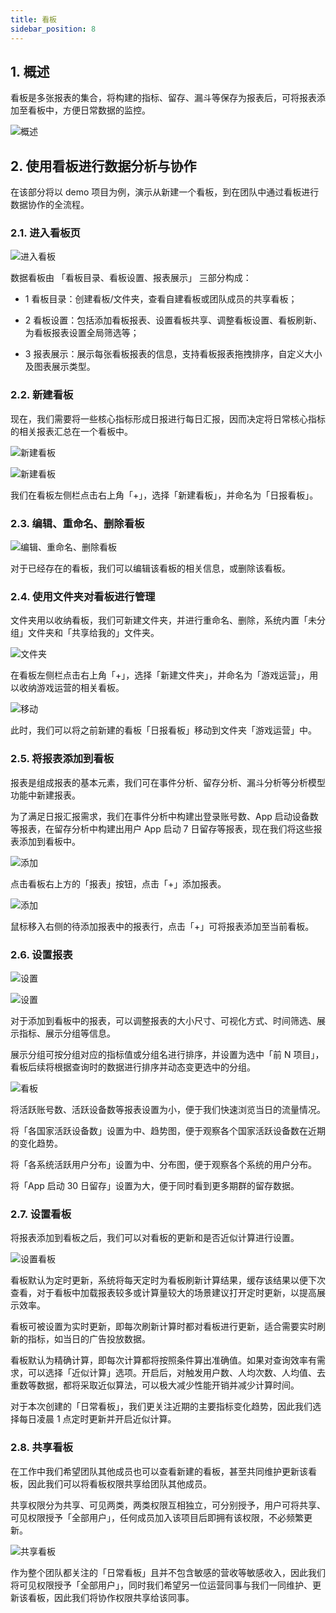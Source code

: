 ```yaml
---
title: 看板
sidebar_position: 8
---
```


## 1. 概述

看板是多张报表的集合，将构建的指标、留存、漏斗等保存为报表后，可将报表添加至看板中，方便日常数据的监控。

![概述](/img/customEvent/kanban_summary.png)

## 2. 使用看板进行数据分析与协作

在该部分将以 demo 项目为例，演示从新建一个看板，到在团队中通过看板进行数据协作的全流程。

### 2.1. 进入看板页

![进入看板](/img/customEvent/kanban_layout.png)

数据看板由 「看板目录、看板设置、报表展示」 三部分构成：

- 1 看板目录：创建看板/文件夹，查看自建看板或团队成员的共享看板；

- 2 看板设置：包括添加看板报表、设置看板共享、调整看板设置、看板刷新、为看板报表设置全局筛选等；

- 3 报表展示：展示每张看板报表的信息，支持看板报表拖拽排序，自定义大小及图表展示类型。

### 2.2. 新建看板

现在，我们需要将一些核心指标形成日报进行每日汇报，因而决定将日常核心指标的相关报表汇总在一个看板中。

![新建看板](/img/customEvent/kanban_create_1.png)

![新建看板](/img/customEvent/kanban_create_2.png)

我们在看板左侧栏点击右上角「+」，选择「新建看板」，并命名为「日报看板」。

### 2.3. 编辑、重命名、删除看板

![编辑、重命名、删除看板](/img/customEvent/kanban_operation.png)

对于已经存在的看板，我们可以编辑该看板的相关信息，或删除该看板。

### 2.4. 使用文件夹对看板进行管理

文件夹用以收纳看板，我们可新建文件夹，并进行重命名、删除，系统内置「未分组」文件夹和「共享给我的」文件夹。

![文件夹](/img/customEvent/kanban_create_folder.png)

在看板左侧栏点击右上角「+」，选择「新建文件夹」，并命名为「游戏运营」，用以收纳游戏运营的相关看板。

![移动](/img/customEvent/kanban_move.png)

此时，我们可以将之前新建的看板「日报看板」移动到文件夹「游戏运营」中。

### 2.5. 将报表添加到看板

报表是组成报表的基本元素，我们可在事件分析、留存分析、漏斗分析等分析模型功能中新建报表。

为了满足日报汇报需求，我们在事件分析中构建出登录账号数、App 启动设备数等报表，在留存分析中构建出用户 App 启动 7 日留存等报表，现在我们将这些报表添加到看板中。

![添加](/img/customEvent/kanban_add_report_1.png)

点击看板右上方的「报表」按钮，点击「+」添加报表。

![添加](/img/customEvent/kanban_add_report_2.png)

鼠标移入右侧的待添加报表中的报表行，点击「+」可将报表添加至当前看板。

### 2.6. 设置报表

![设置](/img/customEvent/kanban_setting_1.png)

![设置](/img/customEvent/kanban_setting_2.png)

对于添加到看板中的报表，可以调整报表的大小尺寸、可视化方式、时间筛选、展示指标、展示分组等信息。

展示分组可按分组对应的指标值或分组名进行排序，并设置为选中「前 N 项目」，看板后续将根据查询时的数据进行排序并动态变更选中的分组。

![看板](/img/customEvent/kanban_function.png)

将活跃账号数、活跃设备数等报表设置为小，便于我们快速浏览当日的流量情况。

将「各国家活跃设备数」设置为中、趋势图，便于观察各个国家活跃设备数在近期的变化趋势。

将「各系统活跃用户分布」设置为中、分布图，便于观察各个系统的用户分布。

将「App 启动 30 日留存」设置为大，便于同时看到更多期群的留存数据。

### 2.7. 设置看板

将报表添加到看板之后，我们可以对看板的更新和是否近似计算进行设置。

![设置看板](/img/customEvent/kanban_refresh.png)

看板默认为定时更新，系统将每天定时为看板刷新计算结果，缓存该结果以便下次查看，对于看板中加载报表较多或计算量较大的场景建议打开定时更新，以提高展示效率。

看板可被设置为实时更新，即每次刷新计算时都对看板进行更新，适合需要实时刷新的指标，如当日的广告投放数据。

看板默认为精确计算，即每次计算都将按照条件算出准确值。如果对查询效率有需求，可以选择「近似计算」选项。开启后，对触发用户数、人均次数、人均值、去重数等数据，都将采取近似算法，可以极大减少性能开销并减少计算时间。

对于本次创建的「日常看板」，我们更关注近期的主要指标变化趋势，因此我们选择每日凌晨 1 点定时更新并开启近似计算。

### 2.8. 共享看板

在工作中我们希望团队其他成员也可以查看新建的看板，甚至共同维护更新该看板，因此我们可以将看板权限共享给团队其他成员。

共享权限分为共享、可见两类，两类权限互相独立，可分别授予，用户可将共享、可见权限授予「全部用户」，任何成员加入该项目后即拥有该权限，不必频繁更新。

![共享看板](/img/customEvent/kanban_share.png)

作为整个团队都关注的「日常看板」且并不包含敏感的营收等敏感收入，因此我们将可见权限授予「全部用户」，同时我们希望另一位运营同事与我们一同维护、更新该看板，因此我们将协作权限共享给该同事。
